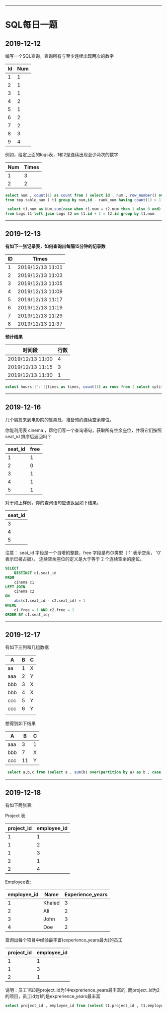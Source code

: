 ------

# SQL每日一题

## 2019-12-12

编写一个SQL查询，查询所有与至少连续出现两次的数字

| Id   | Num  |
| ---- | ---- |
| 1    | 1    |
| 2    | 1    |
| 3    | 1    |
| 4    | 2    |
| 5    | 1    |
| 6    | 2    |
| 7    | 2    |
| 8    | 3    |
| 9    | 4    |

例如，给定上面的logs表，1和2是连续出现至少两次的数字

| Num  | Times |
| ---- | ----- |
| 1    | 3     |
| 2    | 2     |

```sql
select num , count(1) as count from ( select id , num , row_number() over(partition by num order by id) as rank_num
from tmp.table_num ) t1 group by num,id - rank_num having count(1) > 1 ;
```

```sql
 select t1.num as Num,sum(case when t1.num = t2.num then 1 else 0 end) + 1 as Times
from Logs t1 left join Logs t2 on t1.id + 1 = t2.id group by t1.num	
```

------

## 2019-12-13

**有如下一张记录表，如何查询出每隔15分钟的记录数**

| ID   | Times            |
| ---- | ---------------- |
| 1    | 2019/12/13 11:01 |
| 2    | 2019/12/13 11:03 |
| 3    | 2019/12/13 11:05 |
| 4    | 2019/12/13 11:09 |
| 5    | 2019/12/13 11:17 |
| 6    | 2019/12/13 11:19 |
| 7    | 2019/12/13 11:29 |
| 8    | 2019/12/13 11:37 |

**预计结果**

| 时间段           | 行数 |
| ---------------- | ---- |
| 2019/12/13 11:00 | 4    |
| 2019/12/13 11:15 | 3    |
| 2019/12/13 11:30 | 1    |

```sql
select hours||':'||times as times, count(1) as rows from ( select split_part(times,':',1) as hours , case when split_part(times,':',2) < 15 then '00' when split_part(times,':',2) < 30 then '15' when split_part(times,':',2) < 45 then '30' else '45' end as times from tmp.table_time ) t1 group by 1 ;
```

------

## 2019-12-16

几个朋友来到电影院的售票处，准备预约连续空余座位。

你能利用表 cinema ，帮他们写一个查询语句，获取所有空余座位，并将它们按照 seat_id 排序后返回吗？

| seat_id | free |
| ------- | ---- |
| 1       | 1    |
| 2       | 0    |
| 3       | 1    |
| 4       | 1    |
| 5       | 1    |

对于如上样例，你的查询语句应该返回如下结果。

| seat_id |
| ------- |
| 3       |
| 4       |
| 5       |

注意：
seat_id 字段是一个自增的整数，free 字段是布尔类型（'1' 表示空余， '0' 表示已被占据）。
连续空余座位的定义是大于等于 2 个连续空余的座位。

```sql
SELECT 
	DISTINCT c1.seat_id
FROM 
	cinema c1
LEFT JOIN 
	cinema c2
ON 
	abs(c1.seat_id - c2.seat_id) = 1
WHERE 
	c1.free = 1 AND c2.free = 1
ORDER BY c1.seat_id;
```

------

## 2019-12-17

有如下三列和几组数据

| A    | B    | C    |
| ---- | ---- | ---- |
| aa   | 1    | X    |
| aaa  | 2    | Y    |
| bbb  | 3    | X    |
| bbb  | 4    | X    |
| ccc  | 5    | Y    |
| ccc  | 6    | Y    |
|      |      |      |

想得到如下结果

| A    | B    | C    |
| ---- | ---- | ---- |
| aaa  | 3    | 1    |
| bbb  | 7    | X    |
| ccc  | 11   | Y    |

```sql
 select a,b,c from (select a , sum(b) over(partition by a) as b , case when lag(c,1) over(partition by a order by b) = c then c else '1' end as c , row_number() over(partition by a order by b desc) as rank_num from tmp.table1 ) t1 where t1.rank_num = 1 ;
```

------

## 2019-12-18

有如下两张表:

Project 表

| project_id | employee_id |
| ---------- | ----------- |
| 1          | 1           |
| 1          | 2           |
| 1          | 3           |
| 2          | 1           |
| 2          | 4           |

Employee表:

| employee_id | Name   | Experience_years |
| ----------- | ------ | ---------------- |
| 1           | Khaled | 3                |
| 2           | Ali    | 2                |
| 3           | John   | 3                |
| 4           | Doe    | 2                |

查询出每个项目中经验最丰富(experience_years最大)的员工

| project_id | employee_id |
| ---------- | ----------- |
| 1          | 1           |
| 1          | 3           |
| 2          | 1           |

说明：员工1和3是project_id为1中exprerience_years最丰富的,
而project_id为2的项目，员工id为1的是exprerience_years最丰富

```sql
select project_id , employee_id from (select t1.project_id , t1.employee_id , t2.experience_years , rank() over(partition by t1.project_id order by t2.experience_years desc) as rank_num from tmp.table_project t1 join tmp.table_employee t2 on t1.employee_id = t2.employee_id ) a where a.rank_num = 1
```

